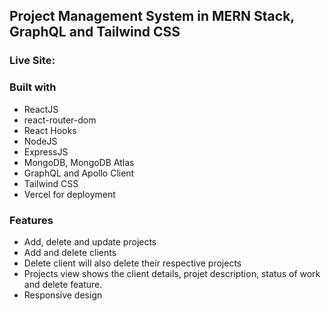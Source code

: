 ## Project Management System in MERN Stack, GraphQL and Tailwind CSS

### Live Site: 

### Built with 

- ReactJS
- react-router-dom
- React Hooks
- NodeJS
- ExpressJS
- MongoDB, MongoDB Atlas
- GraphQL and Apollo Client
- Tailwind CSS
- Vercel for deployment

### Features

- Add, delete and update projects
- Add and delete clients
- Delete client will also delete their respective projects
- Projects view shows the client details, projet description, status of work and delete feature.
- Responsive design

